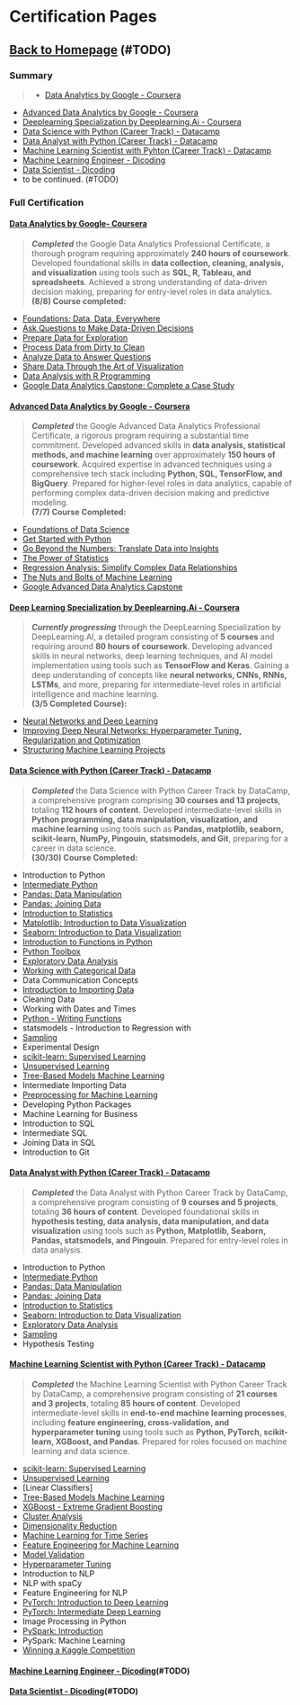 

# Certification Pages

## **[Back to Homepage](evanhanifw.github.io)** (#TODO)

### Summary

> - [Data Analytics by Google - Coursera](#data-analytics-by-google-coursera)
- [Advanced Data Analytics by Google - Coursera](#advanced-data-analytics-by-google-coursera)
- [Deeplearning Specialization by Deeplearning.Ai - Coursera](#deeplearning-specialization-by-deeplearning.ai-coursera)
- [Data Science with Python (Career Track) - Datacamp](#data-science-with-python-career-track-datacamp)
- [Data Analyst with Python (Career Track) - Datacamp](#data-analyst-with-python-career-track-datacamp)
- [Machine Learning Scientist with Pyhton (Career Track) - Datacamp](#machine-learning-scientist-with-python-career-track-datacamp)
- [Machine Learning Engineer - Dicoding](#machine-learning-engineer-dicoding)
- [Data Scientist - Dicoding](#data-scientist-dicoding)
- to be continued. (#TODO)

### Full Certification

#### <a id="data-analytics-by-google-coursera"></a> **[Data Analytics by Google- Coursera](https://www.coursera.org/account/accomplishments/professional-cert/C8FRK8GEKAA8)**    
> ***Completed*** the Google Data Analytics Professional Certificate, a thorough program requiring approximately **240 hours of coursework**. Developed foundational skills in **data collection, cleaning, analysis, and visualization** using tools such as **SQL, R, Tableau, and spreadsheets**. Achieved a strong understanding of data-driven decision making, preparing for entry-level roles in data analytics.     
**(8/8) Course completed:**         
- [Foundations: Data, Data, Everywhere](https://www.coursera.org/account/accomplishments/certificate/4XXUL533VS7R)
- [Ask Questions to Make Data-Driven Decisions](https://www.coursera.org/account/accomplishments/certificate/4XXUL533VS7R)
- [Prepare Data for Exploration](https://www.coursera.org/account/accomplishments/certificate/X8KU7K7QXZ9L)
- [Process Data from Dirty to Clean](https://www.coursera.org/account/accomplishments/certificate/CVR3WFVNTM9V)
- [Analyze Data to Answer Questions](https://www.coursera.org/account/accomplishments/certificate/PX4NVMSQ9TVB)
- [Share Data Through the Art of Visualization](https://www.coursera.org/account/accomplishments/certificate/WVMHZGVVCUEY)
- [Data Analysis with R Programming](https://www.coursera.org/account/accomplishments/certificate/SWBFPSUHCSHX)
- [Google Data Analytics Capstone: Complete a Case Study](https://www.coursera.org/account/accomplishments/certificate/RTYUQHVGFRGE)

#### <a id="advanced-data-analytics-by-google-coursera"></a> **[Advanced Data Analytics by Google - Coursera](https://www.coursera.org/account/accomplishments/professional-cert/TZ2M5A7L4QPX)**     
> ***Completed*** the Google Advanced Data Analytics Professional Certificate, a rigorous program requiring a substantial time commitment. Developed advanced skills in **data analysis, statistical methods, and machine learning** over approximately **150 hours of coursework**. Acquired expertise in advanced techniques using a comprehensive tech stack including **Python, SQL, TensorFlow, and BigQuery**. Prepared for higher-level roles in data analytics, capable of performing complex data-driven decision making and predictive modeling.     
**(7/7) Course Completed:**
- [Foundations of Data Science](https://www.coursera.org/account/accomplishments/certificate/L6A63QZ6NUDX)
- [Get Started with Python](https://www.coursera.org/account/accomplishments/certificate/6MKWC6MDYJMT)
- [Go Beyond the Numbers: Translate Data into Insights](https://www.coursera.org/account/accomplishments/certificate/3VYBWXRHPP7E)
- [The Power of Statistics](https://www.coursera.org/account/accomplishments/certificate/T2C6ZG5489XC)
- [Regression Analysis: Simplify Complex Data Relationships](https://www.coursera.org/account/accomplishments/certificate/Q83Y9FMWTL5Y)
- [The Nuts and Bolts of Machine Learning](https://www.coursera.org/account/accomplishments/certificate/Z3HDRFVMCH4L)
- [Google Advanced Data Analytics Capstone](https://www.coursera.org/account/accomplishments/certificate/GQAG3KLGNYGS)


#### <a id="deeplearning-specialization-by-deeplearning.ai-coursera"></a> **[Deep Learning Specialization by Deeplearning.Ai - Coursera](https://www.coursera.org/specializations/deep-learning?courseAccomplishmentCurrentPage=1)**    
> ***Currently progressing*** through the DeepLearning Specialization by DeepLearning.AI, a detailed program consisting of **5 courses** and requiring around **80 hours of coursework**. Developing advanced skills in neural networks, deep learning techniques, and AI model implementation using tools such as **TensorFlow and Keras**. Gaining a deep understanding of concepts like **neural networks, CNNs, RNNs, LSTMs**, and more, preparing for intermediate-level roles in artificial intelligence and machine learning.     
**(3/5 Completed Course):**
- [Neural Networks and Deep Learning](https://www.coursera.org/account/accomplishments/verify/ELMJLW7QLHZA)
- [Improving Deep Neural Networks: Hyperparameter Tuning, Regularization and Optimization](https://www.coursera.org/account/accomplishments/verify/HRAVAJ8TWN6W)
- [Structuring Machine Learning Projects](https://www.coursera.org/account/accomplishments/records/SQH97UWT9JB4)

#### <a id="data-science-with-python-career-track-datacamp"></a> **[Data Science with Python (Career Track) - Datacamp](https://app.datacamp.com/learn/career-tracks/data-scientist-in-python)**      
> ***Completed*** the Data Science with Python Career Track by DataCamp, a comprehensive program comprising **30 courses and 13 projects**, totaling **112 hours of content**. Developed intermediate-level skills in **Python programming, data manipulation, visualization, and machine learning** using tools such as **Pandas, matplotlib, seaborn, scikit-learn, NumPy, Pingouin, statsmodels, and Git**, preparing for a career in data science.      
**(30/30) Course Completed:**
- Introduction to Python
- [Intermediate Python](https://www.datacamp.com/completed/statement-of-accomplishment/course/674ecbe50a0234fdcbe391e43b86194dc10578d1)
- [Pandas: Data Manipulation](https://www.datacamp.com/completed/statement-of-accomplishment/course/b5a41c9e68617521b150e2f8516a1cb238cf465e)
- [Pandas: Joining Data](https://www.datacamp.com/completed/statement-of-accomplishment/course/94a115dfccd0f20926bc560a09346dac5eb2c648)
- [Introduction to Statistics](https://www.datacamp.com/completed/statement-of-accomplishment/course/3b8f415284a90c63c2d935a1f8014787acaf6ada)
- [Matplotlib: Introduction to Data Visualization](https://www.datacamp.com/completed/statement-of-accomplishment/course/7b17bbea532e6ed9ac823dab13116f399581fbca)
- [Seaborn: Introduction to Data Visualization](https://www.datacamp.com/completed/statement-of-accomplishment/course/71b1080f62e255b3aa453ba8c5fb756b763879dc)
- [Introduction to Functions in Python](https://www.datacamp.com/completed/statement-of-accomplishment/course/4a1d40e147250e12680dedd563b731f3f7486ec1)
- [Python Toolbox](https://www.datacamp.com/completed/statement-of-accomplishment/course/d635b167e1fe3ef2b1239497a19fcad09c77359d)
- [Exploratory Data Analysis](https://www.datacamp.com/completed/statement-of-accomplishment/course/57624579c2fd6dafdd5e7810a3bae7aeaea00aee)
- [Working with Categorical Data](https://www.datacamp.com/completed/statement-of-accomplishment/course/e37ee77845994d56418fb124e164b0059136072c)
- Data Communication Concepts
- [Introduction to Importing Data](https://www.datacamp.com/completed/statement-of-accomplishment/course/de3d861b9c2d1315bd4998e6534612519bc81785)
- Cleaning Data
- Working with Dates and Times
- [Python - Writing Functions](https://www.datacamp.com/completed/statement-of-accomplishment/course/80c8864aa34fca1f6b58c3be1c4319fd5385232a)
- statsmodels - Introduction to Regression with
- [Sampling](https://www.datacamp.com/completed/statement-of-accomplishment/course/d6f542c333298c884d5b2dafa9268eaaa00bd389)
- Experimental Design
- [scikit-learn: Supervised Learning](https://www.datacamp.com/completed/statement-of-accomplishment/course/8c0202c7ba065b4cf461d7babd52c789141637e4)
- [Unsupervised Learning](https://www.datacamp.com/completed/statement-of-accomplishment/course/9023ed9716f3898af9bb26a3e3c81a62c54678c5)
- [Tree-Based Models Machine Learning](https://www.datacamp.com/completed/statement-of-accomplishment/course/748b5002519627f08bdb1f5776acdd371c92c4a6)
- Intermediate Importing Data
- [Preprocessing for Machine Learning](https://www.datacamp.com/completed/statement-of-accomplishment/course/713ef26cae2dda8f4126e4098c40927ea106624a)
- Developing Python Packages
- Machine Learning for Business
- Introduction to SQL
- Intermediate SQL
- Joining Data in SQL
- Introduction to Git

#### <a id="data-analyst-with-python-career-track-datacamp"></a> **[Data Analyst with Python (Career Track) - Datacamp]()**
> ***Completed*** the Data Analyst with Python Career Track by DataCamp, a comprehensive program consisting of **9 courses and 5 projects**, totaling **36 hours of content**. Developed foundational skills in **hypothesis testing, data analysis, data manipulation, and data visualization** using tools such as **Python, Matplotlib, Seaborn, Pandas, statsmodels, and Pingouin**. Prepared for entry-level roles in data analysis.
- Introduction to Python
- [Intermediate Python](https://www.datacamp.com/completed/statement-of-accomplishment/course/674ecbe50a0234fdcbe391e43b86194dc10578d1)
- [Pandas: Data Manipulation](https://www.datacamp.com/completed/statement-of-accomplishment/course/b5a41c9e68617521b150e2f8516a1cb238cf465e)
- [Pandas: Joining Data](https://www.datacamp.com/completed/statement-of-accomplishment/course/94a115dfccd0f20926bc560a09346dac5eb2c648)
- [Introduction to Statistics](https://www.datacamp.com/completed/statement-of-accomplishment/course/3b8f415284a90c63c2d935a1f8014787acaf6ada)
- [Seaborn: Introduction to Data Visualization](https://www.datacamp.com/completed/statement-of-accomplishment/course/71b1080f62e255b3aa453ba8c5fb756b763879dc)
- [Exploratory Data Analysis](https://www.datacamp.com/completed/statement-of-accomplishment/course/57624579c2fd6dafdd5e7810a3bae7aeaea00aee)
- [Sampling](https://www.datacamp.com/completed/statement-of-accomplishment/course/d6f542c333298c884d5b2dafa9268eaaa00bd389)
- Hypothesis Testing

#### <a id="machine-learning-scientist-with-python-career-track-datacamp"></a> **[Machine Learning Scientist with Python (Career Track) - Datacamp]()**
> ***Completed*** the Machine Learning Scientist with Python Career Track by DataCamp, a comprehensive program consisting of **21 courses and 3 projects**, totaling **85 hours of content**. Developed intermediate-level skills in **end-to-end machine learning processes**, including **feature engineering, cross-validation, and hyperparameter tuning** using tools such as **Python, PyTorch, scikit-learn, XGBoost, and Pandas**. Prepared for roles focused on machine learning and data science.
- [scikit-learn: Supervised Learning](https://www.datacamp.com/completed/statement-of-accomplishment/course/8c0202c7ba065b4cf461d7babd52c789141637e4)
- [Unsupervised Learning](https://www.datacamp.com/completed/statement-of-accomplishment/course/9023ed9716f3898af9bb26a3e3c81a62c54678c5)
- [Linear Classifiers]
- [Tree-Based Models Machine Learning](https://www.datacamp.com/completed/statement-of-accomplishment/course/748b5002519627f08bdb1f5776acdd371c92c4a6)
- [XGBoost - Extreme Gradient Boosting](https://www.datacamp.com/completed/statement-of-accomplishment/course/d700ccc10f3a5249cc0c3d7a7f492ddc2922eec2)
- [Cluster Analysis](https://www.datacamp.com/completed/statement-of-accomplishment/course/04c210d65436d7f52d094539d1841513650dd454)
- [Dimensionality Reduction](https://www.datacamp.com/completed/statement-of-accomplishment/course/0c7a06671203fd894019e7875eb12fb0d225dc26)
- [Machine Learning for Time Series](https://www.datacamp.com/completed/statement-of-accomplishment/course/01c2524dec3e95434858acd6dae5b0543a231207)
- [Feature Engineering for Machine Learning](https://www.datacamp.com/completed/statement-of-accomplishment/course/fd9dd734b8a3ed3caf66ecb8ecb91a91f8612257)
- [Model Validation](https://www.datacamp.com/completed/statement-of-accomplishment/course/7d15057828bad8656e9915d1432f851fdb7339f4)
- [Hyperparameter Tuning](https://www.datacamp.com/completed/statement-of-accomplishment/course/508692fe9849af1d5673ce3aa7185d9745758e35)
- Introduction to NLP
- NLP with spaCy
- Feature Engineering for NLP
- [PyTorch: Introduction to Deep Learning](https://www.datacamp.com/completed/statement-of-accomplishment/course/39da3f6f973c499ccaebf66e46f6f53be266de59)
- [PyTorch: Intermediate Deep Learning](https://www.datacamp.com/completed/statement-of-accomplishment/course/18c3ebcd2f4020e6c1903691c7f6ac3fbd53b53f)
- Image Processing in Python
- [PySpark: Introduction](https://www.datacamp.com/completed/statement-of-accomplishment/course/b24a857aef8eafc025ebd1bca8b3deb3df28629f)
- PySpark: Machine Learning
- [Winning a Kaggle Competition](https://www.datacamp.com/completed/statement-of-accomplishment/course/f98b6ae7e954f25d118b4f629da487016cfcd884)

#### <a id="machine-learning-engineer-dicoding"></a> [Machine Learning Engineer - Dicoding]()(#TODO)  

#### <a id="data-scientist-dicoding"></a> [Data Scientist - Dicoding]()(#TODO)
